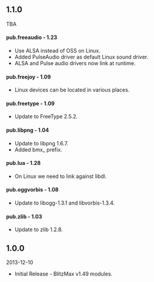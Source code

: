 ## 1.1.0
TBA

#### pub.freeaudio - 1.23
* Use ALSA instead of OSS on Linux.
* Added PulseAudio driver as default Linux sound driver.
* ALSA and Pulse audio drivers now link at runtime.

#### pub.freejoy - 1.09
* Linux devices can be located in various places.

#### pub.freetype - 1.09
* Update to FreeType 2.5.2.

#### pub.libpng - 1.04
* Update to libpng 1.6.7.
* Added bmx_ prefix.

#### pub.lua - 1.28
* On Linux we need to link against libdl.

#### pub.oggvorbis - 1.08
* Update to libogg-1.3.1 and libvorbis-1.3.4.

#### pub.zlib - 1.03
* Update to zlib 1.2.8.

## 1.0.0
2013-12-10

* Initial Release - BlitzMax v1.49 modules.
